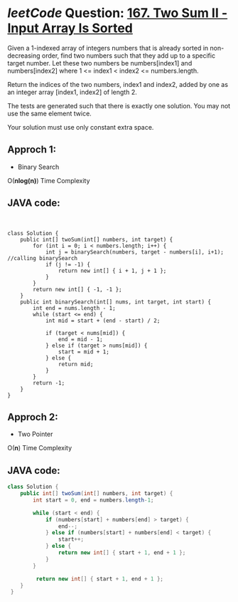 # _leetCode_ Question: [167. Two Sum II - Input Array Is Sorted](https://leetcode.com/problems/two-sum-ii-input-array-is-sorted/)

Given a 1-indexed array of integers numbers that is already sorted in non-decreasing order, find two numbers such that they add up to a specific target number. Let these two numbers be numbers[index1] and numbers[index2] where 1 <= index1 < index2 <= numbers.length.

Return the indices of the two numbers, index1 and index2, added by one as an integer array [index1, index2] of length 2.

The tests are generated such that there is exactly one solution. You may not use the same element twice.

Your solution must use only constant extra space.

## Approch **1**:

- Binary Search

O(**nlog(n)**) Time Complexity

## JAVA code:

<br>

    class Solution {
        public int[] twoSum(int[] numbers, int target) {
            for (int i = 0; i < numbers.length; i++) {
                int j = binarySearch(numbers, target - numbers[i], i+1); //calling binarySearch
                if (j != -1) {
                    return new int[] { i + 1, j + 1 };
                }
            }
            return new int[] { -1, -1 };
        }
        public int binarySearch(int[] nums, int target, int start) {
            int end = nums.length - 1;
            while (start <= end) {
                int mid = start + (end - start) / 2;

                if (target < nums[mid]) {
                    end = mid - 1;
                } else if (target > nums[mid]) {
                    start = mid + 1;
                } else {
                    return mid;
                }
            }
            return -1;
        }
    }

## Approch **2**:

- Two Pointer

O(**n**) Time Complexity

## JAVA code:

```JAVA
class Solution {
    public int[] twoSum(int[] numbers, int target) {
        int start = 0, end = numbers.length-1;

        while (start < end) {
            if (numbers[start] + numbers[end] > target) {
                end--;
            } else if (numbers[start] + numbers[end] < target) {
                start++;
            } else {
                return new int[] { start + 1, end + 1 };
            }
        }

         return new int[] { start + 1, end + 1 };
    }
 }
 ```
